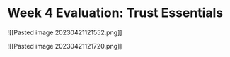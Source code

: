 # Week 4 Evaluation: Trust Essentials

![[Pasted image 20230421121552.png]]

![[Pasted image 20230421121720.png]]



